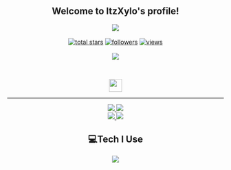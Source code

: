 <h2 align="center">
    Welcome to <strong>ItzXylo's </strong>profile!
</h2>
<p align="center">
  <a href="https://github.com/itzxyloyt/"><img src="https://readme-typing-svg.herokuapp.com/?lines=Full-stack%20web%20and%20app%20developer;Experienced%20Discord%20Bot%20Dev;A%20Lot%20of%20coding%20experience;Always%20learning%20new%20things&font=Fira%20Code&center=true&width=440&height=45&color=7856d5&vCenter=true&size=22"></a>
<br>
<br>

  <a href="https://github.com/itzxyloyt?tab=repositories&sort=stargazers">
    <img alt="total stars" title="Total stars on GitHub" src="https://custom-icon-badges.herokuapp.com/badge/dynamic/json?logo=star&color=55960c&labelColor=488207&label=Stars&style=for-the-badge&query=%24.stars&url=https://api.github-star-counter.workers.dev/user/itzxyloyt"/></a>
    
  <a href="https://github.com/itzxyloyt?tab=followers">
    <img alt="followers" title="Follow me on Github" src="https://custom-icon-badges.herokuapp.com/github/followers/itzxyloyt?color=236ad3&labelColor=1155ba&style=for-the-badge&logo=person-add&label=Follow&logoColor=white"/></a>
    
  <a href="https://github.com/itzxyloyt/itzxyloyt/viewcount.php">
    <img alt="views" title="GitHub profile views" src="https://komarev.com/ghpvc/?username=itzxyloyt&color=blueviolet&style=for-the-badge"/></a>
    
<br>
<br>
    
<a href="https://discord.com/users/1232580161631813683">
        <img src="https://lanyard.cnrad.dev/api/1232580161631813683?theme=dark&bg=0d1117&animated=true&hideDiscrim=true&borderRadius=30px&idleMessage=Probably%20doing%20something%20else..."/>
    </a>
</p>
&nbsp;
<p align="center">
    <a href="https://github.com/itzxyloyt/">
        <img src="https://raw.githubusercontent.com/itzxyloyt/Frazix12/main/assets/icons/other/github.svg" width="30px" />
    </a>

</p>
<hr/>
<p align="center">
    <a href="https://github.com/itzxyloyt/">
        <img src="https://github-readme-streak-stats.herokuapp.com?user=itzxyloyt&&theme=buefy-dark&background=0d1117" />
  </a>
  <a href="https://github.com/itzxyloyt/">
        <img src="https://github-readme-stats.vercel.app/api?username=itzxyloyt&show_icons=true&bg_color=0d1117&title_color=7856d5&text_color=fe3960" />
  </a>
<br>
<a href="https://github.com/itzxyloyt/">
        <img src="https://github-readme-stats.vercel.app/api/top-langs/?username=itzxyloyt&theme=github_dark&langs_count=8&layout=compact&bg_color=0d1117&title_color=7856d5&text_color=fe3960" />
  </a>
  <a href="https://github.com/itzxyloyt/">
        <img src="https://github-profile-trophy.vercel.app/?username=Frazix12&no-bg=true&no-frame=false&no-bg=false&margin-w=4&row=2&column=3" />
  </a>
</p>

<h2 align="center">
    💻Tech I Use
</h2>

<p align="center">
  <a href="https://frazix.tk">
    <img src="https://skillicons.dev/icons?i=aws,cloudflare,gcp,svg,vscode,js,html,css,bootstrap,cs,cpp,discord,bots,express,github,java,kotlin,linux,md,mongodb,mysql,nginx,nodejs,php,py,sqlite,ts&perline=8" />
  </a>
</p>

<!-- Variables -->
[mainClolor]: fe3960
